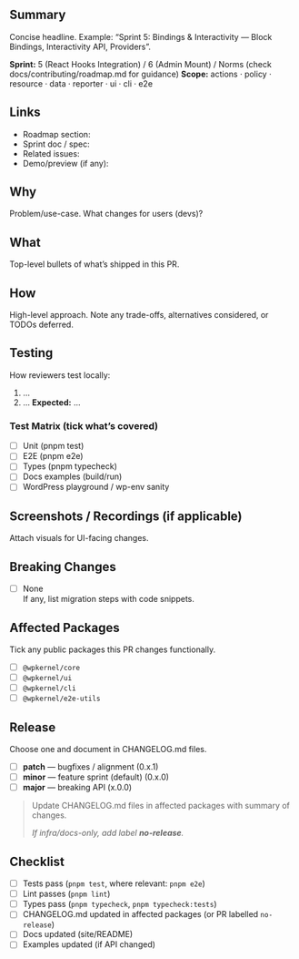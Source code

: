 ## Summary

Concise headline. Example: “Sprint 5: Bindings & Interactivity — Block Bindings, Interactivity API, Providers”.

<!-- Delete this comment block after reading:
PR Title should match sprint headline (e.g., "Sprint 5: React Hooks Integration")
-->

**Sprint:** 5 (React Hooks Integration) / 6 (Admin Mount) / Norms (check docs/contributing/roadmap.md for guidance)
**Scope:** actions · policy · resource · data · reporter · ui · cli · e2e

## Links

- Roadmap section: <!-- link to the section in your docs site or repo -->
- Sprint doc / spec: <!-- link to sprint notes/spec for this PR -->
- Related issues: <!-- #123, #456 -->
- Demo/preview (if any): <!-- URL -->

## Why

Problem/use-case. What changes for users (devs)?

## What

Top-level bullets of what’s shipped in this PR.

## How

High-level approach. Note any trade-offs, alternatives considered, or TODOs deferred.

## Testing

How reviewers test locally:

1. …
2. …
   **Expected:** …

### Test Matrix (tick what’s covered)

- [ ] Unit (pnpm test)
- [ ] E2E (pnpm e2e)
- [ ] Types (pnpm typecheck)
- [ ] Docs examples (build/run)
- [ ] WordPress playground / wp-env sanity

## Screenshots / Recordings (if applicable)

Attach visuals for UI-facing changes.

## Breaking Changes

- [ ] None  
       If any, list migration steps with code snippets.

## Affected Packages

Tick any public packages this PR changes functionally.

- [ ] `@wpkernel/core`
- [ ] `@wpkernel/ui`
- [ ] `@wpkernel/cli`
- [ ] `@wpkernel/e2e-utils`

## Release

Choose one and document in CHANGELOG.md files.

- [ ] **patch** — bugfixes / alignment (0.x.1)
- [ ] **minor** — feature sprint (default) (0.x.0)
- [ ] **major** — breaking API (x.0.0)

> Update CHANGELOG.md files in affected packages with summary of changes.
>
> _If infra/docs-only, add label **no-release**._

## Checklist

- [ ] Tests pass (`pnpm test`, where relevant: `pnpm e2e`)
- [ ] Lint passes (`pnpm lint`)
- [ ] Types pass (`pnpm typecheck`, `pnpm typecheck:tests`)
- [ ] CHANGELOG.md updated in affected packages (or PR labelled `no-release`)
- [ ] Docs updated (site/README)
- [ ] Examples updated (if API changed)
